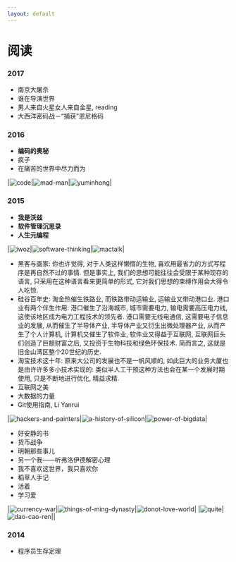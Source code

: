 ```yaml
---
layout: default
---
```


# 阅读

### 2017
+ 南京大屠杀
+ 谁在导演世界
+ 男人来自火星女人来自金星, reading
+ 大西洋密码战－“捕获”恩尼格码

### 2016
+ **编码的奥秘**
+ 疯子
+ 在痛苦的世界中尽力而为

|![code](./code.jpg?raw=true)|![mad-man](./mad-man.jpg?raw=true)|![yuminhong](./try-your-best-in-the-hard-world.jpg?raw=true)|

### 2015
+ **我是沃兹**
+ **软件管理沉思录**
+ **人生元编程**

|![iwoz](./iwoz.jpg?raw=true)|![software-thinking](./software-thinking.jpg?raw=true)|![mactalk](./mactalk.jpg?raw=true)|

+ 黑客与画家: 你也许觉得, 对于人类这样懒惰的生物, 喜欢用最省力的方式写程序是再自然不过的事情. 但是事实上, 我们的思想可能往往会受限于某种现存的语言, 只采用在这种语言看来更简单的形式, 它对我们思想的束缚作用会大得令人吃惊.
+ 硅谷百年史: 淘金热催生铁路业, 而铁路带动运输业, 运输业又带动港口业. 港口业有两个伴生作用: 港口催生了沿海城市, 城市需要电力, 输电需要高压电力线, 这使该地区成为电力工程技术的领先者. 港口需要无线电通信, 这需要电子信息业的发展, 从而催生了半导体产业, 半导体产业又衍生出微处理器产业, 从而产生了个人计算机, 计算机又催生了软件业, 软件业又得益于互联网, 互联网巨头们创造了巨额财富之后, 又投资于生物科技和绿色环保技术. 简而言之, 这就是旧金山湾区整个20世纪的历史.
+ 淘宝技术这十年: 原来大公司的发展也不是一帆风顺的, 如此巨大的业务大厦也是由许许多多小技术实现的: 类似半人工干预这种方法也会在某一个发展时期使用, 只是不断地进行优化, 精益求精.
+ 互联网之美
+ 大数据的力量
+ Git使用指南, Li Yanrui

|![hackers-and-painters](./hackers-and-painters.jpg?raw=true)|![a-history-of-silicon](./a-history-of-silicon.jpg?raw=true)|![power-of-bigdata](./power-of-bigdata.jpg?raw=true)|

+ 好安静的书
+ 货币战争
+ 明朝那些事儿
+ 另一个我——听弗洛伊德解密心理
+ 我不喜欢这世界，我只喜欢你
+ 稻草人手记
+ 活着
+ 学习爱

|![currency-war](./currency-war.jpg?raw=true)|![things-of-ming-dynasty](./things-of-ming-dynasty.jpg?raw=true)|![donot-love-world](./donot-love-world.jpg?raw=true)|
|![quite](./quite.jpg?raw=true)|![dao-cao-ren](./dao-cao-ren.jpg?raw=true)||


### 2014
+ 程序员生存定理

